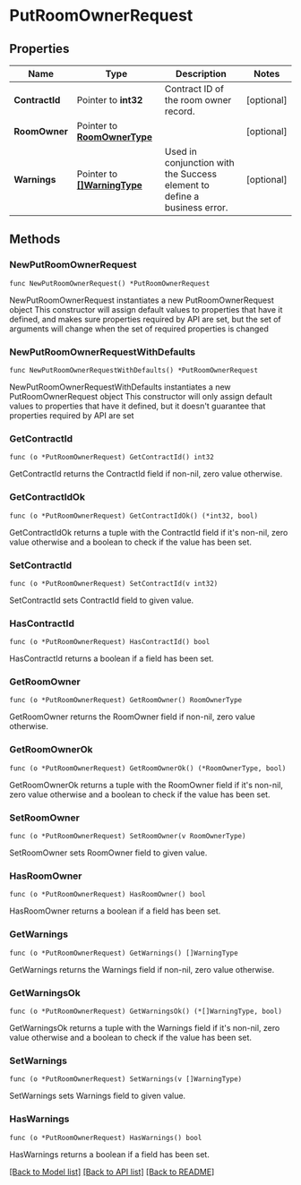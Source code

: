# PutRoomOwnerRequest

## Properties

Name | Type | Description | Notes
------------ | ------------- | ------------- | -------------
**ContractId** | Pointer to **int32** | Contract ID of the room owner record. | [optional] 
**RoomOwner** | Pointer to [**RoomOwnerType**](RoomOwnerType.md) |  | [optional] 
**Warnings** | Pointer to [**[]WarningType**](WarningType.md) | Used in conjunction with the Success element to define a business error. | [optional] 

## Methods

### NewPutRoomOwnerRequest

`func NewPutRoomOwnerRequest() *PutRoomOwnerRequest`

NewPutRoomOwnerRequest instantiates a new PutRoomOwnerRequest object
This constructor will assign default values to properties that have it defined,
and makes sure properties required by API are set, but the set of arguments
will change when the set of required properties is changed

### NewPutRoomOwnerRequestWithDefaults

`func NewPutRoomOwnerRequestWithDefaults() *PutRoomOwnerRequest`

NewPutRoomOwnerRequestWithDefaults instantiates a new PutRoomOwnerRequest object
This constructor will only assign default values to properties that have it defined,
but it doesn't guarantee that properties required by API are set

### GetContractId

`func (o *PutRoomOwnerRequest) GetContractId() int32`

GetContractId returns the ContractId field if non-nil, zero value otherwise.

### GetContractIdOk

`func (o *PutRoomOwnerRequest) GetContractIdOk() (*int32, bool)`

GetContractIdOk returns a tuple with the ContractId field if it's non-nil, zero value otherwise
and a boolean to check if the value has been set.

### SetContractId

`func (o *PutRoomOwnerRequest) SetContractId(v int32)`

SetContractId sets ContractId field to given value.

### HasContractId

`func (o *PutRoomOwnerRequest) HasContractId() bool`

HasContractId returns a boolean if a field has been set.

### GetRoomOwner

`func (o *PutRoomOwnerRequest) GetRoomOwner() RoomOwnerType`

GetRoomOwner returns the RoomOwner field if non-nil, zero value otherwise.

### GetRoomOwnerOk

`func (o *PutRoomOwnerRequest) GetRoomOwnerOk() (*RoomOwnerType, bool)`

GetRoomOwnerOk returns a tuple with the RoomOwner field if it's non-nil, zero value otherwise
and a boolean to check if the value has been set.

### SetRoomOwner

`func (o *PutRoomOwnerRequest) SetRoomOwner(v RoomOwnerType)`

SetRoomOwner sets RoomOwner field to given value.

### HasRoomOwner

`func (o *PutRoomOwnerRequest) HasRoomOwner() bool`

HasRoomOwner returns a boolean if a field has been set.

### GetWarnings

`func (o *PutRoomOwnerRequest) GetWarnings() []WarningType`

GetWarnings returns the Warnings field if non-nil, zero value otherwise.

### GetWarningsOk

`func (o *PutRoomOwnerRequest) GetWarningsOk() (*[]WarningType, bool)`

GetWarningsOk returns a tuple with the Warnings field if it's non-nil, zero value otherwise
and a boolean to check if the value has been set.

### SetWarnings

`func (o *PutRoomOwnerRequest) SetWarnings(v []WarningType)`

SetWarnings sets Warnings field to given value.

### HasWarnings

`func (o *PutRoomOwnerRequest) HasWarnings() bool`

HasWarnings returns a boolean if a field has been set.


[[Back to Model list]](../README.md#documentation-for-models) [[Back to API list]](../README.md#documentation-for-api-endpoints) [[Back to README]](../README.md)


